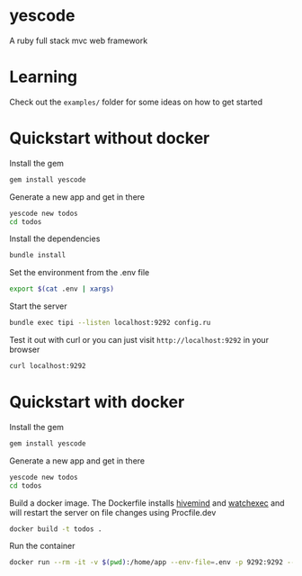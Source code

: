 # yescode

A ruby full stack mvc web framework

# Learning

Check out the `examples/` folder for some ideas on how to get started

# Quickstart without docker

Install the gem

```sh
gem install yescode
```

Generate a new app and get in there

```sh
yescode new todos
cd todos
```

Install the dependencies

```sh
bundle install
```

Set the environment from the .env file

```sh
export $(cat .env | xargs)
```

Start the server

```sh
bundle exec tipi --listen localhost:9292 config.ru
```

Test it out with curl or you can just visit `http://localhost:9292` in your browser

```sh
curl localhost:9292
```

# Quickstart with docker

Install the gem

```sh
gem install yescode
```

Generate a new app and get in there

```sh
yescode new todos
cd todos
```

Build a docker image. The Dockerfile installs [hivemind](https://github.com/DarthSim/hivemind) and [watchexec](https://github.com/watchexec/watchexec) and will restart the server on file changes using Procfile.dev

```sh
docker build -t todos .
```

Run the container

```sh
docker run --rm -it -v $(pwd):/home/app --env-file=.env -p 9292:9292 --name "todos" todos hivemind Procfile.dev
```
